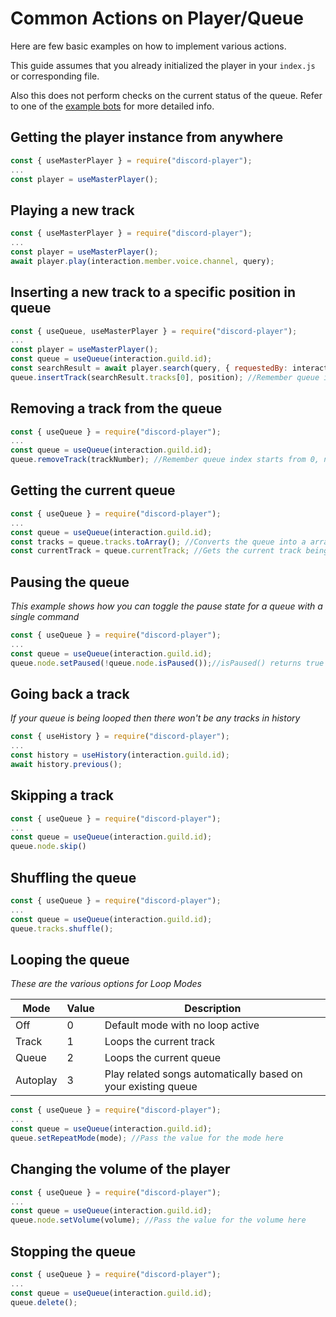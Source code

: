 # Common Actions on Player/Queue

Here are few basic examples on how to implement various actions.

This guide assumes that you already initialized the player in your `index.js` or corresponding file.

Also this does not perform checks on the current status of the queue. Refer to one of the [example bots](https://github.com/Androz2091/discord-player/issues/1638) for more detailed info.

## Getting the player instance from anywhere

```js
const { useMasterPlayer } = require("discord-player");
...
const player = useMasterPlayer();
```

## Playing a new track

```js
const { useMasterPlayer } = require("discord-player");
...
const player = useMasterPlayer();
await player.play(interaction.member.voice.channel, query);

```

## Inserting a new track to a specific position in queue

```js
const { useQueue, useMasterPlayer } = require("discord-player");
...
const player = useMasterPlayer();
const queue = useQueue(interaction.guild.id);
const searchResult = await player.search(query, { requestedBy: interaction.user });
queue.insertTrack(searchResult.tracks[0], position); //Remember queue index starts from 0, not 1
```

## Removing a track from the queue

```js
const { useQueue } = require("discord-player");
...
const queue = useQueue(interaction.guild.id);
queue.removeTrack(trackNumber); //Remember queue index starts from 0, not 1
```

## Getting the current queue

```js
const { useQueue } = require("discord-player");
...
const queue = useQueue(interaction.guild.id);
const tracks = queue.tracks.toArray(); //Converts the queue into a array of tracks
const currentTrack = queue.currentTrack; //Gets the current track being played
```

## Pausing the queue

_This example shows how you can toggle the pause state for a queue with a single command_

```js
const { useQueue } = require("discord-player");
...
const queue = useQueue(interaction.guild.id);
queue.node.setPaused(!queue.node.isPaused());//isPaused() returns true if that player is already paused
```

## Going back a track

_If your queue is being looped then there won't be any tracks in history_

```js
const { useHistory } = require("discord-player");
...
const history = useHistory(interaction.guild.id);
await history.previous();
```

## Skipping a track

```js
const { useQueue } = require("discord-player");
...
const queue = useQueue(interaction.guild.id);
queue.node.skip()
```

## Shuffling the queue

```js
const { useQueue } = require("discord-player");
...
const queue = useQueue(interaction.guild.id);
queue.tracks.shuffle();
```

## Looping the queue

_These are the various options for Loop Modes_

| Mode     | Value | Description                                                   |
| -------- | ----- | ------------------------------------------------------------- |
| Off      | 0     | Default mode with no loop active                              |
| Track    | 1     | Loops the current track                                       |
| Queue    | 2     | Loops the current queue                                       |
| Autoplay | 3     | Play related songs automatically based on your existing queue |

```js
const { useQueue } = require("discord-player");
...
const queue = useQueue(interaction.guild.id);
queue.setRepeatMode(mode); //Pass the value for the mode here
```

## Changing the volume of the player

```js
const { useQueue } = require("discord-player");
...
const queue = useQueue(interaction.guild.id);
queue.node.setVolume(volume); //Pass the value for the volume here
```

## Stopping the queue

```js
const { useQueue } = require("discord-player");
...
const queue = useQueue(interaction.guild.id);
queue.delete();
```
